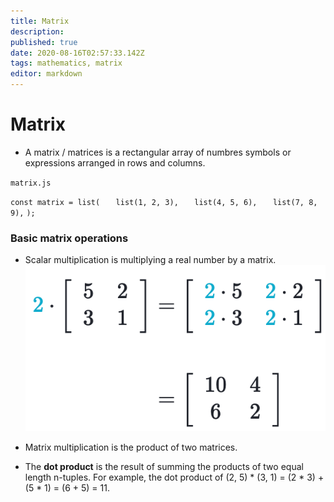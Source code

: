 ```yaml
---
title: Matrix
description: 
published: true
date: 2020-08-16T02:57:33.142Z
tags: mathematics, matrix
editor: markdown
---
```


# Matrix
* A matrix / matrices is a rectangular array of numbres symbols or expressions arranged in rows and columns.

`matrix.js`

`const matrix = list(`
`	list(1, 2, 3),`
` 	list(4, 5, 6),`
`  	list(7, 8, 9),`
`);`

### Basic matrix operations

* Scalar multiplication is multiplying a real number by a matrix. 
![screen_shot_2020-08-15_at_7.47.46_pm.png](/screen_shot_2020-08-15_at_7.47.46_pm.png)
 
 * Matrix multiplication is the product of two matrices.
 
 * The **dot product** is the result of summing the products of two equal length n-tuples. For example, the dot product of (2, 5) * (3, 1) = (2 * 3) + (5 * 1) = (6 + 5) = 11.
